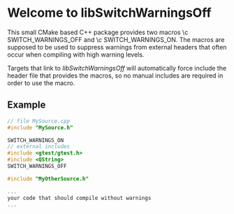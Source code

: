 # Welcome to libSwitchWarningsOff

This small CMake based C++ package provides two macros \c SWITCH_WARNINGS_OFF and \c SWITCH_WARNINGS_ON.
The macros are supposed to be used to suppress warnings from external headers that often occur when compiling
with high warning levels.

Targets that link to *libSwitchWarningsOff* will automatically force include the header file that provides the macros, so no
manual includes are required in order to use the macro.

## Example ##

```cpp
// file MySource.cpp
#include "MySource.h"

SWITCH_WARNINGS_ON
// external includes
#include <gtest/gtest.h>
#include <QString>
SWITCH_WARNINGS_OFF

#include "MyOtherSource.h"

...
your code that should compile without warnings
...


```
